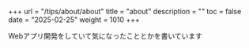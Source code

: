 +++
url = "/tips/about/about"
title = "about"
description = ""
toc = false
date = "2025-02-25"
weight = 1010
+++

Webアプリ開発をしていて気になったこととかを書いています

